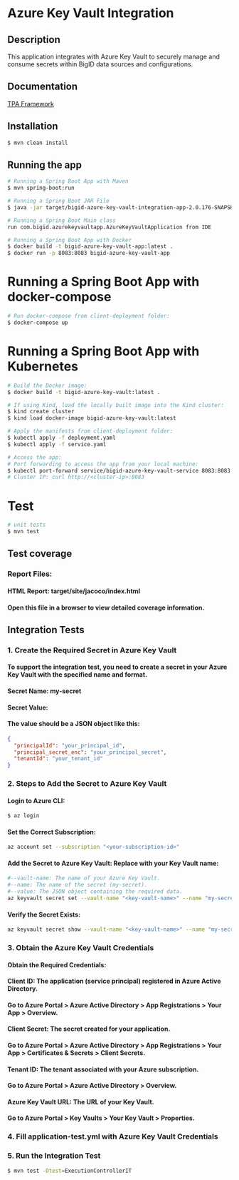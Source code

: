 # Azure Key Vault Integration

## Description
This application integrates with Azure Key Vault to securely manage and consume secrets within BigID data sources and configurations.

## Documentation

[TPA Framework](https://bigidio.atlassian.net/wiki/spaces/CON/pages/2121433138/TPA+Framework)

## Installation

```bash
$ mvn clean install
```

## Running the app

```bash
# Running a Spring Boot App with Maven
$ mvn spring-boot:run
```
```bash
# Running a Spring Boot JAR File
$ java -jar target/bigid-azure-key-vault-integration-app-2.0.176-SNAPSHOT.jar
```
```bash
# Running a Spring Boot Main class
run com.bigid.azurekeyvaultapp.AzureKeyVaultApplication from IDE
```
```bash
# Running a Spring Boot App with Docker
$ docker build -t bigid-azure-key-vault-app:latest .
$ docker run -p 8083:8083 bigid-azure-key-vault-app
```
# Running a Spring Boot App with docker-compose
```bash
# Run docker-compose from client-deployment folder:
$ docker-compose up
```

# Running a Spring Boot App with Kubernetes
```bash
# Build the Docker image:
$ docker build -t bigid-azure-key-vault:latest .
```
```bash
# If using Kind, load the locally built image into the Kind cluster:
$ kind create cluster
$ kind load docker-image bigid-azure-key-vault:latest
```
```bash
# Apply the manifests from client-deployment folder:
$ kubectl apply -f deployment.yaml
$ kubectl apply -f service.yaml
```
```bash
# Access the app:
# Port forwarding to access the app from your local machine:
$ kubectl port-forward service/bigid-azure-key-vault-service 8083:8083
# Cluster IP: curl http://<cluster-ip>:8083
```

# Test

```bash
# unit tests
$ mvn test
```
## Test coverage
### Report Files:
#### HTML Report: target/site/jacoco/index.html
#### Open this file in a browser to view detailed coverage information.

## Integration Tests
### 1. Create the Required Secret in Azure Key Vault
#### To support the integration test, you need to create a secret in your Azure Key Vault with the specified name and format.

#### Secret Name: my-secret
#### Secret Value:
#### The value should be a JSON object like this:
```json
{
  "principalId": "your_principal_id",
  "principal_secret_enc": "your_principal_secret",
  "tenantId": "your_tenant_id"
}
```
### 2. Steps to Add the Secret to Azure Key Vault
#### Login to Azure CLI:
```bash
$ az login
```
#### Set the Correct Subscription:
```bash
az account set --subscription "<your-subscription-id>"
```
#### Add the Secret to Azure Key Vault: Replace <key-vault-name> with your Key Vault name:
```bash
#--vault-name: The name of your Azure Key Vault.
#--name: The name of the secret (my-secret).
#--value: The JSON object containing the required data.
az keyvault secret set --vault-name "<key-vault-name>" --name "my-secret" --value '{"principalId": "your_principal_id", "principal_secret_enc": "your_principal_secret", "tenantId": "your_tenant_id"}'
```
#### Verify the Secret Exists:
```bash
az keyvault secret show --vault-name "<key-vault-name>" --name "my-secret"
```
### 3. Obtain the Azure Key Vault Credentials
#### Obtain the Required Credentials:
#### Client ID: The application (service principal) registered in Azure Active Directory.

#### Go to Azure Portal > Azure Active Directory > App Registrations > Your App > Overview.
#### Client Secret: The secret created for your application.

#### Go to Azure Portal > Azure Active Directory > App Registrations > Your App > Certificates & Secrets > Client Secrets.
#### Tenant ID: The tenant associated with your Azure subscription.

#### Go to Azure Portal > Azure Active Directory > Overview.
#### Azure Key Vault URL: The URL of your Key Vault.

#### Go to Azure Portal > Key Vaults > Your Key Vault > Properties.

### 4. Fill application-test.yml with Azure Key Vault Credentials
### 5. Run the Integration Test
```bash
$ mvn test -Dtest=ExecutionControllerIT
```
